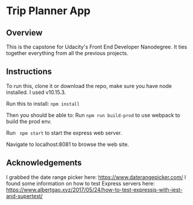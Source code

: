 # Trip Planner App

## Overview
This is the capstone for Udacity's Front End Developer Nanodegree. It ties together everything from all the previous projects.


## Instructions
To run this, clone it or download the repo, make sure you have node installed. I used v10.15.3.

Run this to install:
```npm install```


Then you should be able to:
Run ```npm run build-prod``` to use webpack to build the prod env.

Run ``` npm start``` to start the express web server.

Navigate to localhost:8081 to browse the web site.


## Acknowledgements
I grabbed the date range picker here: https://www.daterangepicker.com/
I found some information on how to test Express servers here: https://www.albertgao.xyz/2017/05/24/how-to-test-expressjs-with-jest-and-supertest/